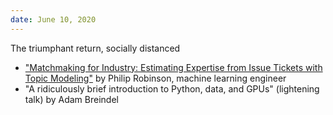 ```yaml
---
date: June 10, 2020
---
```

The triumphant return, socially distanced

 * ["Matchmaking for Industry: Estimating Expertise from Issue Tickets with Topic Modeling"](https://github.com/probinso/expert-modeling-system/blob/master/decks/pydatapdx/pres.pdf) by Philip Robinson, machine learning engineer
 * "A ridiculously brief introduction to Python, data, and GPUs" (lightening talk) by Adam Breindel